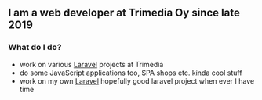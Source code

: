 ## I am a web developer at Trimedia Oy since late 2019
### What do I do?
- work on various [Laravel](https://laravel.com/) projects at Trimedia
- do some JavaScript applications too, SPA shops etc. kinda cool stuff
- work on my own [Laravel](https://laravel.com/) hopefully good laravel project when ever I have time
